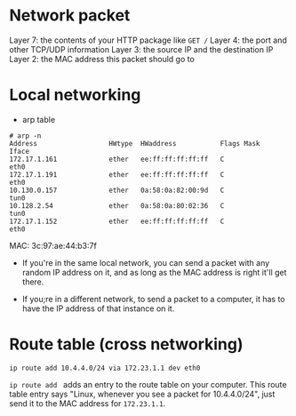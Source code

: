 # Network packet

Layer 7: the contents of your HTTP package like `GET /`
Layer 4: the port and other TCP/UDP information
Layer 3: the source IP and the destination IP
Layer 2: the MAC address this packet should go to

# Local networking

- arp table

```
# arp -n
Address                  HWtype  HWaddress           Flags Mask            Iface
172.17.1.161             ether   ee:ff:ff:ff:ff:ff   C                     eth0
172.17.1.191             ether   ee:ff:ff:ff:ff:ff   C                     eth0
10.130.0.157             ether   0a:58:0a:82:00:9d   C                     tun0
10.128.2.54              ether   0a:58:0a:80:02:36   C                     tun0
172.17.1.152             ether   ee:ff:ff:ff:ff:ff   C                     eth0
```

MAC: 3c:97:ae:44:b3:7f

- If you're in the same local network, you can send a packet with any random IP
  address on it, and as long as the MAC address is right it'll get there.

- If you;re in a different network, to send a packet to a computer, it has to
  have the IP address of that instance on it.

# Route table (cross networking)

```
ip route add 10.4.4.0/24 via 172.23.1.1 dev eth0
```

`ip route add ` adds an entry to the route table on your computer. This route
table entry says "Linux, whenever you see a packet for 10.4.4.0/24", just send
it to the MAC address for `172.23.1.1`.
